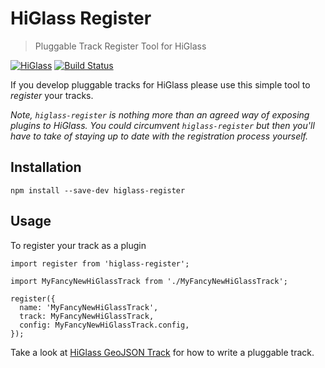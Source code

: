 # HiGlass Register

> Pluggable Track Register Tool for HiGlass

[![HiGlass](https://img.shields.io/badge/higlass-👍-red.svg?colorB=0f5d92)](http://higlass.io)
[![Build Status](https://img.shields.io/travis/higlass/higlass-register/master.svg?colorB=0f5d92)](https://travis-ci.org/higlass/higlass-register)

If you develop pluggable tracks for HiGlass please use this simple tool to _register_ your tracks.

_Note, `higlass-register` is nothing more than an agreed way of exposing plugins to HiGlass. You could circumvent `higlass-register` but then you'll have to take of staying up to date with the registration process yourself._

## Installation

```
npm install --save-dev higlass-register
```

## Usage

To register your track as a plugin

```
import register from 'higlass-register';

import MyFancyNewHiGlassTrack from './MyFancyNewHiGlassTrack';

register({
  name: 'MyFancyNewHiGlassTrack',
  track: MyFancyNewHiGlassTrack,
  config: MyFancyNewHiGlassTrack.config,
});
```

Take a look at [HiGlass GeoJSON Track](https://github.com/flekschas/higlass-geojson) for how to write a pluggable track.
